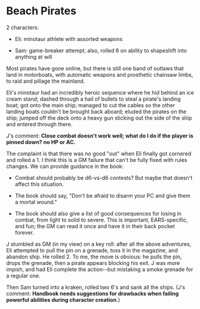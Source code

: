 # Beach Pirates

2 characters:

* Eli: minotaur athlete with assorted weapons

* Sam: game-breaker attempt; also, rolled 6 on ability to shapeshift into anything at will

Most pirates have gone online, but there is still one band of outlaws that land in motorboats, with automatic weapons and prosthetic chainsaw limbs, to raid and pillage the mainland.

Eli's minotaur had an incredibly heroic sequence where he hid behind an ice cream stand; dashed through a hail of bullets to steal a pirate's landing boat; got onto the main ship; managed to cut the cables so the other landing boats couldn't be brought back aboard; eluded the pirates on the ship; jumped off the deck onto a heavy gun sticking out the side of the ship and entered through there. 

J's comment: **Close combat doesn't work well; what do I do if the player is pinned down? no HP or AC.**

The complaint is that there was no good "out" when Eli finally got cornered and rolled a 1. I think this is a GM failure that can't be fully fixed with rules changes. We can provide guidance in the book:

* Combat should probably be d6-vs-d6 contests? But maybe that doesn't affect this situation.

* The book should say, "Don't be afraid to disarm your PC and give them a mortal wound."

* The book should also give a list of good consequences for losing in combat, from light to solid to severe. This is important, EARS-specific, and fun; the GM can read it once and have it in their back pocket forever.

J stumbled as GM (in my view) on a key roll: after all the above adventures, Eli attempted to pull the pin on a grenade, toss it in the magazine, and abandon ship. He rolled 2. To me, the move is obvious: he pulls the pin, drops the grenade, then a pirate appears blocking his exit. J was more impish, and had Eli complete the action--but mistaking a smoke grenade for a regular one.

Then Sam turned into a kraken, rolled two 6's and sank all the ships. (J's comment: **Handbook needs suggestions for drawbacks when failing powerful abilities during character creation.**)
